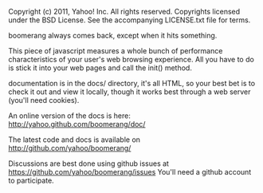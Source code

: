Copyright (c) 2011, Yahoo! Inc.  All rights reserved.
Copyrights licensed under the BSD License. See the accompanying LICENSE.txt file for terms.

boomerang always comes back, except when it hits something.

This piece of javascript measures a whole bunch of performance characteristics of your user's
web browsing experience.  All you have to do is stick it into your web pages and call the
init() method.

documentation is in the docs/ directory, it's all HTML, so your best bet is to check it out
and view it locally, though it works best through a web server (you'll need cookies).

An online version of the docs is here: http://yahoo.github.com/boomerang/doc/

The latest code and docs is available on http://github.com/yahoo/boomerang/

Discussions are best done using github issues at https://github.com/yahoo/boomerang/issues
You'll need a github account to participate.
